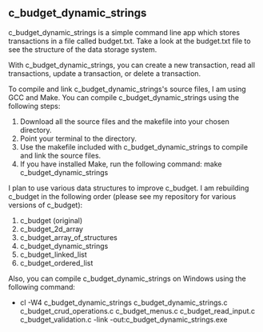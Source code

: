 ## c_budget_dynamic_strings

c_budget_dynamic_strings is a simple command line app which stores transactions in a file called budget.txt. Take a look at the budget.txt file to see the structure of the data storage system.

With c_budget_dynamic_strings, you can create a new transaction, read all transactions, update a transaction, or delete a transaction.

To compile and link c_budget_dynamic_strings's source files, I am using GCC and Make. You can compile c_budget_dynamic_strings using the following steps:

1. Download all the source files and the makefile into your chosen directory.
2. Point your terminal to the directory.
3. Use the makefile included with c_budget_dynamic_strings to compile and link the source files.
4. If you have installed Make, run the following command: make c_budget_dynamic_strings

I plan to use various data structures to improve c_budget. I am rebuilding c_budget in the following order (please see my repository for various versions of c_budget):

1. c_budget (original)
2. c_budget_2d_array
3. c_budget_array_of_structures
4. c_budget_dynamic_strings
5. c_budget_linked_list
6. c_budget_ordered_list

Also, you can compile c_budget_dynamic_strings on Windows using the following command:

- cl -W4 c_budget_dynamic_strings c_budget_dynamic_strings.c c_budget_crud_operations.c c_budget_menus.c c_budget_read_input.c c_budget_validation.c -link -out:c_budget_dynamic_strings.exe
